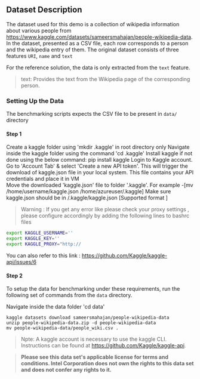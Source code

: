 ## Dataset Description

The dataset used for this demo is a collection of wikipedia information about various people from https://www.kaggle.com/datasets/sameersmahajan/people-wikipedia-data.  
In the dataset, presented as a CSV file, each row corresponds to a person and the wikipedia entry of them. 
The original dataset consists of three features `URI`, `name` and `text`

For the reference solution, the data is only extracted from the `text` feature.
> text: Provides the text from the Wikipedia page of the corresponding person.

### Setting Up the Data

The benchmarking scripts expects the CSV file to be present in `data/` directory

#### Step 1
Create a kaggle folder using 'mkdir .kaggle' in root directory only 
Navigate inside the kaggle folder using the command 'cd .kaggle'
Install kaggle if not done using the below command: pip install kaggle
Login to Kaggle account. Go to 'Account Tab' & select 'Create a new API token'. This will trigger the download of kaggle.json file in your local system.
This file contains your API credentials and place it in VM  
Move the downloaded 'kaggle.json' file to folder '.kaggle'. 
For example -[mv /home/username/kaggle.json  /home/azureuser/.kaggle]
Make sure kaggle.json should be in <root directory>/.kaggle/kaggle.json [Supported format ]

> Warning : If you get any error like  please check your proxy settings , please configure accordingly by adding the following lines to bashrc files

```sh
export KAGGLE_USERNAME=''
export KAGGLE_KEY=''
export KAGGLE_PROXY="http://

```
You can also refer to this link : https://github.com/Kaggle/kaggle-api/issues/6

#### Step 2
To setup the data for benchmarking under these requirements, run the following set of commands from the 
`data` directory.  

Navigate inside the data folder 'cd data'

```shell
kaggle datasets download sameersmahajan/people-wikipedia-data
unzip people-wikipedia-data.zip -d people-wikipedia-data
mv people-wikipedia-data/people_wiki.csv .
```

> Npte: A kaggle account is necessary to use the kaggle CLI.  Instructions can be found at https://github.com/Kaggle/kaggle-api.

> **Please see this data set's applicable license for terms and conditions. Intel Corporation does not own the rights to this data set and does not confer any rights to it.**